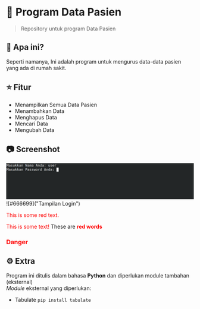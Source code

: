 # 🏥 Program Data Pasien #
<blockquote> Repository untuk program Data Pasien </blockquote>

## 🤔 Apa ini? ##
Seperti namanya, Ini adalah program untuk mengurus data-data pasien yang ada di rumah sakit.

## ⭐ Fitur ##
- Menampilkan Semua Data Pasien
- Menambahkan Data
- Menghapus Data
- Mencari Data
- Mengubah Data

## 📷 Screenshot ##

![Login Screen](https://github.com/Dhe0van/Data-Pasien/blob/main/Screenshot/6.png "Login Screen")
![#666699]("Tampilan Login")
<p style='color:red'>This is some red text.</p>
<font color="red">This is some text!</font>
These are <b style='color:red'>red words</b>
<h3 style="color:#ff0000">Danger</h3>

## ⚙️ Extra ##
Program ini ditulis dalam bahasa <strong>Python</strong> dan diperlukan module tambahan (eksternal)
<br/>
<i>Module</i> eksternal yang diperlukan:
- Tabulate `pip install tabulate`
